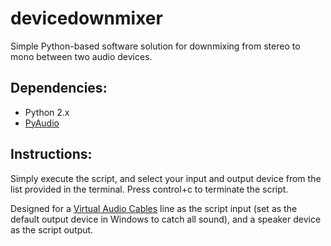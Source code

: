 devicedownmixer
===============

Simple Python-based software solution for downmixing from stereo to mono between two audio devices.

Dependencies:
---------------

* Python 2.x
* [PyAudio](http://people.csail.mit.edu/hubert/pyaudio/)

Instructions:
---------------

Simply execute the script, and select your input and output device from the list provided in the terminal. Press control+c to terminate the script.

Designed for a [Virtual Audio Cables](http://software.muzychenko.net/eng/vac.htm) line as the script input (set as the default output device in Windows to catch all sound), and a speaker device as the script output.

